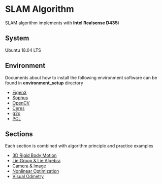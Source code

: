 # SLAM Algorithm

SLAM algorithm implements with **Intel Realsense D435i**

## System

Ubuntu 18.04 LTS

## Environment

Documents about how to install the following environment software can be found in **environment_setup** directory

* [Eigen3](./environment_setup/SetupEigen3.md)
* [Sophus](./environment_setup/SetupSophus.md)
* [OpenCV](./environment_setup/SetupOpenCV.md)
* [Ceres](./environment_setup/SetupCeres.md)
* [g2o](./environment_setup/SetupG2o.md)
* [PCL](./environment_setup/SetupPCL.md)

## Sections

Each section is combined with algorithm principle and practice examples

* [3D Rigid Body Motion](./3D_Rigid_Body_Motion)
* [Lie Group & Lie Algebra](./Lie_Group&Lie_Algebra)
* [Camera & Image](./Camera_and_Image)
* [Nonlinear Optimization](./nonlinear_optimization)
* [Visual Odmetry](./visual_odometry)